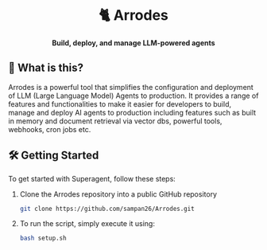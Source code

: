 
<div align="center">

# 🐈 Arrodes

**Build, deploy, and manage LLM-powered agents**
</div>

## 🧐 What is this?

Arrodes is a powerful tool that simplifies the configuration and deployment of LLM (Large Language Model) Agents to production. It provides a range of features and functionalities to make it easier for developers to build, manage and deploy AI agents to production including features such as built in memory and document retrieval via vector dbs, powerful tools, webhooks, cron jobs etc.

## 🛠️ Getting Started

To get started with Superagent, follow these steps:

1. Clone the Arrodes repository into a public GitHub repository

   ```sh
   git clone https://github.com/sampan26/Arrodes.git
   ```

2. To run the script, simply execute it using:
   ```sh
   bash setup.sh
   ```
